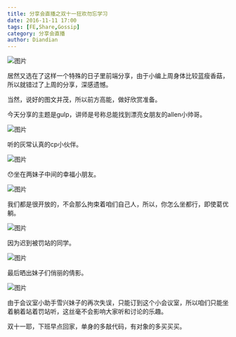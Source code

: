 ```yaml
---
title: 分享会直播之双十一狂欢勿忘学习
date: 2016-11-11 17:00
tags: [FE,Share,Gossip]
category: 分享会直播
author: Diandian
---
```


![图片](/images/share/2-1.png)

<!--more-->

居然又选在了这样一个特殊的日子里前端分享，由于小编上周身体比较蓝瘦香菇，所以就错过了上周的分享，深感遗憾。

当然，说好的图文并茂，所以前方高能，做好欣赏准备。

今天分享的主题是gulp，讲师是号称总能找到漂亮女朋友的allen小帅哥。

![图片](/images/share/2-2.png)

听的灰常认真的cp小伙伴。

![图片](/images/share/2-3.png)

😯坐在两妹子中间的幸福小朋友。


![图片](/images/share/2-4.png)

我们都是很开放的，不会那么拘束着咱们自己人，所以，你怎么坐都行，即使葛优躺。


![图片](/images/share/2-5.png)


因为迟到被罚站的同学。


![图片](/images/share/2-6.png)

最后晒出妹子们俏丽的倩影。

![图片](/images/share/2-7.png)

由于会议室小助手雪兴妹子的再次失误，只能订到这个小会议室，所以咱们只能坐着躺着站着罚站听，这丝毫不会影响大家听和讨论的乐趣。

双十一耶，下班早点回家，单身的多敲代码，有对象的多买买买。


